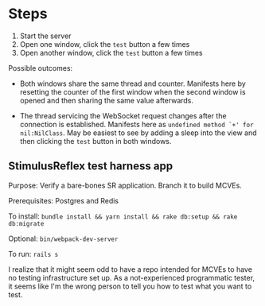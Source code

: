 # Steps

1. Start the server
1. Open one window, click the `test` button a few times
1. Open another window, click the `test` button a few times

Possible outcomes:

- Both windows share the same thread and counter. Manifests here by
  resetting the counter of the first window when the second window is
  opened and then sharing the same value afterwards.

- The thread servicing the WebSocket request changes after the
  connection is established. Manifests here as ``undefined method `+'
  for nil:NilClass``. May be easiest to see by adding a sleep into the
  view and then clicking the `test` button in both windows.

## StimulusReflex test harness app

Purpose: Verify a bare-bones SR application. Branch it to build MCVEs.

Prerequisites: Postgres and Redis

To install: `bundle install && yarn install && rake db:setup && rake db:migrate`

Optional: `bin/webpack-dev-server`

To run: `rails s`

I realize that it might seem odd to have a repo intended for MCVEs to have no testing infrastructure set up. As a not-experienced programmatic tester, it seems like I'm the wrong person to tell you how to test what you want to test.
